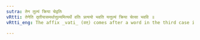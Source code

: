 ```yaml
---
sutra: तेन तुल्यं क्रिया चेद्वतिः
vRtti: तेनेति तृतीयासमर्थात्तुल्यमित्यर्थे वतिः प्रत्ययो भवति यत्तुल्यं क्रिया चेत्सा भववि ॥
vRtti_eng: The affix _vati_ (वत्) comes after a word in the third case in construction, in the sense of 'like that', when the meaning is 'similarity of action'.

---
```


